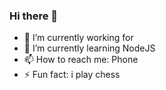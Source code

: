 ### Hi there 👋
- 🔭 I’m currently working for 
- 🌱 I’m currently learning NodeJS
- 📫 How to reach me: Phone
- ⚡ Fun fact: i play chess
<!--
**1997808/1997808** is a ✨ _special_ ✨ repository because its `README.md` (this file) appears on your GitHub profile.

Here are some ideas to get you started:

- 🔭 I’m currently working on ...
- 🌱 I’m currently learning ...
- 👯 I’m looking to collaborate on ...
- 🤔 I’m looking for help with ...
- 💬 Ask me about ...
- 📫 How to reach me: ...
- 😄 Pronouns: ...
- ⚡ Fun fact: ...
-->
